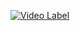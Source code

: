 
[![Video Label](https://youtu.be/ckELsdneIm8/0.jpg)](https://youtu.be/StTqXEQ2l-Y?t=35s "Everything Is AWESOME")
